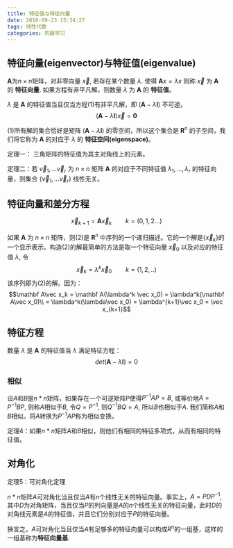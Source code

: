 ```yaml
---
title: 特征值与特征向量
date: 2018-09-23 15:34:27
tags: 线性代数
categories: 机器学习
---
```


## 特征向量(eigenvector)与特征值(eigenvalue)

$\mathbf A$为$n \times n$矩阵，对非零向量 $\vec x$, 若存在某个数量 $\lambda$. 使得 $\mathbf Ax = \lambda x$ 则称 $\vec x$ 为 $\mathbf A$ 的 **特征向量**. 如果方程有非平凡解，则数量 $\lambda$ 为 $\mathbf A$ 的 **特征值**。

$\lambda$ 是 $\mathbf A$ 的特征值当且仅当方程(1)有非平凡解，即 $(\mathbf A - \lambda \mathbf I)$ 不可逆。
$$(\mathbf A - \lambda \mathbf I)\vec x = \mathbf 0 \tag{1}$$

(1)所有解的集合恰好是矩阵 $(\mathbf A - \lambda \mathbf I)$ 的零空间，所以这个集合是 $\mathbf R^n$ 的子空间，我们将它称为 $\mathbf A$ 的对应于 $\lambda$ 的 **特征空间(eigenspace)**。

定理一： 三角矩阵的特征值为其主对角线上的元素。

定理二：若 $\vec v_1, ... \vec v_r$ 为 $n \times n$ 矩阵 $\mathbf A$ 的对应于不同特征值 $\lambda_1, ..., \lambda_r$ 的特征向量，则集合 $\{\vec v_1, ... \vec v_r\}$ 线性无关。

## 特征向量和差分方程

$$\vec x_{k+1} = \mathbf A\vec x_k \qquad k=(0,1,2...) \tag{2}$$

如果 $\mathbf A$ 为 $n \times n$ 矩阵，则(2)是 $\mathbf R^n$ 中序列的一个递归描述。它的一个解是{$\vec x_k$}的一个显示表示。构造(2)的解最简单的方法是取一个特征向量 $\vec x_0$ 以及对应的特征值 $\lambda$, 令
$$\vec x_k = \lambda^k \vec x_0 \qquad k=(1,2,..)$$
该序列即为(2)的解。因为：
$$\mathbf A\vec x_k = \mathbf A(\lambda^k \vec x_0) = \lambda^k(\mathbf A\vec x_0)\\ = \lambda^k(\lambda\vec x_0) = \lambda^{k+1}\vec x_0 = \vec x_{k+1}$$


## 特征方程

数量 $\lambda$ 是 $\mathbf A$ 的特征值当 $\lambda$ 满足特征方程：
$$det(\mathbf A - \lambda \mathbf I) = 0 \tag{3}$$

### 相似

设$A$和$B$是$n*n$矩阵，如果存在一个可逆矩阵P使得$P^{-1}AP = B$, 或等价地$A=P^{-1}BP$, 则称$A$相似于$B$, 令$Q=P^{-1}$, 则$Q^{-1}BQ = A$, 所以$B$也相似于$A$. 我们简称$A$和$B$相似。将$A$转换为$P^{-1}AP$称为相似变换。

定理4：如果$n*n$矩阵$A$和$B$相似，则他们有相同的特征多项式，从而有相同的特征值。

## 对角化

定理5：可对角化定理

$n*n$矩阵$A$可对角化当且仅当$A$有$n$个线性无关的特征向量。事实上，$A=PDP^{-1}$, 其中$D$为对角矩阵，当且仅当$P$的列向量是$A$的$n$个线性无关的特征向量，此时$D$的对角线元素是$A$的特征值，并且它们分别对应于$P$的特征向量。

换言之，$A$可对角化当且仅当$A$有足够多的特征向量可以构成$R^n$的一组基，这样的一组基称为**特征向量基**.
